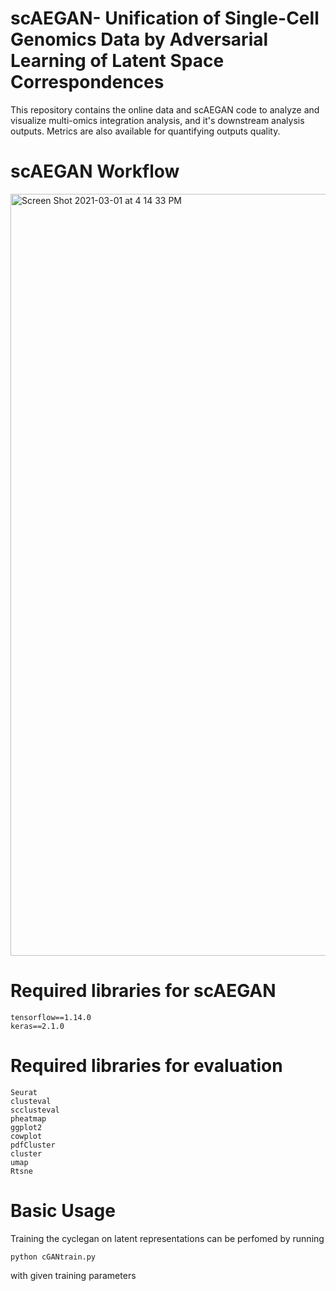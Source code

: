 # scAEGAN- Unification of Single-Cell Genomics Data by Adversarial Learning of Latent Space Correspondences 
This repository contains the online data and scAEGAN code to analyze and visualize multi-omics integration analysis, and it's downstream analysis outputs. Metrics are also available for quantifying outputs quality.

# scAEGAN Workflow
<img width="1219" alt="Screen Shot 2021-03-01 at 4 14 33 PM" src="https://user-images.githubusercontent.com/70262340/109501866-445ded00-7aa9-11eb-9ca0-90b44a6bf091.png">



# Required libraries for scAEGAN
```
tensorflow==1.14.0
keras==2.1.0

```
# Required libraries for evaluation
```
Seurat
clusteval
scclusteval
pheatmap
ggplot2
cowplot
pdfCluster
cluster
umap
Rtsne

```
# Basic Usage
Training the cyclegan on latent representations can be perfomed by running

```
python cGANtrain.py
```

with given training parameters
